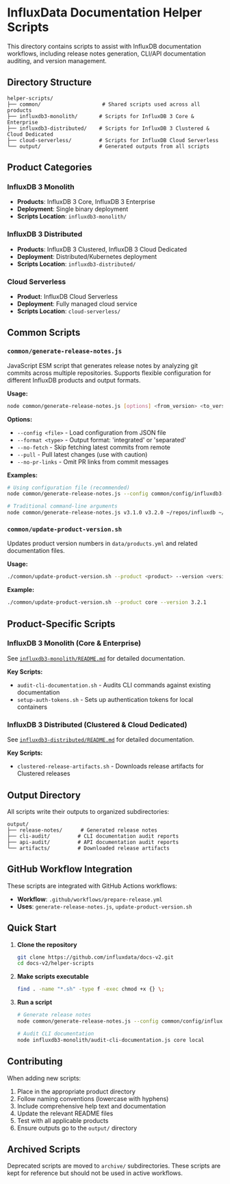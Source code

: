 # InfluxData Documentation Helper Scripts

This directory contains scripts to assist with InfluxDB documentation workflows, including release notes generation, CLI/API documentation auditing, and version management.

## Directory Structure

```
helper-scripts/
├── common/                    # Shared scripts used across all products
├── influxdb3-monolith/       # Scripts for InfluxDB 3 Core & Enterprise
├── influxdb3-distributed/    # Scripts for InfluxDB 3 Clustered & Cloud Dedicated
├── cloud-serverless/         # Scripts for InfluxDB Cloud Serverless
└── output/                   # Generated outputs from all scripts
```

## Product Categories

### InfluxDB 3 Monolith
- **Products**: InfluxDB 3 Core, InfluxDB 3 Enterprise
- **Deployment**: Single binary deployment
- **Scripts Location**: `influxdb3-monolith/`

### InfluxDB 3 Distributed
- **Products**: InfluxDB 3 Clustered, InfluxDB 3 Cloud Dedicated
- **Deployment**: Distributed/Kubernetes deployment
- **Scripts Location**: `influxdb3-distributed/`

### Cloud Serverless
- **Product**: InfluxDB Cloud Serverless
- **Deployment**: Fully managed cloud service
- **Scripts Location**: `cloud-serverless/`

## Common Scripts

### `common/generate-release-notes.js`
JavaScript ESM script that generates release notes by analyzing git commits across multiple repositories. Supports flexible configuration for different InfluxDB products and output formats.

**Usage:**
```bash
node common/generate-release-notes.js [options] <from_version> <to_version> [repo_paths...]
```

**Options:**
- `--config <file>` - Load configuration from JSON file
- `--format <type>` - Output format: 'integrated' or 'separated'
- `--no-fetch` - Skip fetching latest commits from remote
- `--pull` - Pull latest changes (use with caution)
- `--no-pr-links` - Omit PR links from commit messages

**Examples:**
```bash
# Using configuration file (recommended)
node common/generate-release-notes.js --config common/config/influxdb3-core-enterprise.json v3.1.0 v3.2.0

# Traditional command-line arguments
node common/generate-release-notes.js v3.1.0 v3.2.0 ~/repos/influxdb ~/repos/influxdb_pro
```

### `common/update-product-version.sh`
Updates product version numbers in `data/products.yml` and related documentation files.

**Usage:**
```bash
./common/update-product-version.sh --product <product> --version <version>
```

**Example:**
```bash
./common/update-product-version.sh --product core --version 3.2.1
```

## Product-Specific Scripts

### InfluxDB 3 Monolith (Core & Enterprise)

See [`influxdb3-monolith/README.md`](influxdb3-monolith/README.md) for detailed documentation.

**Key Scripts:**
- `audit-cli-documentation.sh` - Audits CLI commands against existing documentation
- `setup-auth-tokens.sh` - Sets up authentication tokens for local containers

### InfluxDB 3 Distributed (Clustered & Cloud Dedicated)

See [`influxdb3-distributed/README.md`](influxdb3-distributed/README.md) for detailed documentation.

**Key Scripts:**
- `clustered-release-artifacts.sh` - Downloads release artifacts for Clustered releases

## Output Directory

All scripts write their outputs to organized subdirectories:

```
output/
├── release-notes/      # Generated release notes
├── cli-audit/         # CLI documentation audit reports
├── api-audit/         # API documentation audit reports
└── artifacts/         # Downloaded release artifacts
```

## GitHub Workflow Integration

These scripts are integrated with GitHub Actions workflows:

- **Workflow**: `.github/workflows/prepare-release.yml`
- **Uses**: `generate-release-notes.js`, `update-product-version.sh`

## Quick Start

1. **Clone the repository**
   ```bash
   git clone https://github.com/influxdata/docs-v2.git
   cd docs-v2/helper-scripts
   ```

2. **Make scripts executable**
   ```bash
   find . -name "*.sh" -type f -exec chmod +x {} \;
   ```

3. **Run a script**
   ```bash
   # Generate release notes
   node common/generate-release-notes.js --config common/config/influxdb3-core-enterprise.json v3.1.0 v3.2.0
   
   # Audit CLI documentation
   node influxdb3-monolith/audit-cli-documentation.js core local
   ```

## Contributing

When adding new scripts:

1. Place in the appropriate product directory
2. Follow naming conventions (lowercase with hyphens)
3. Include comprehensive help text and documentation
4. Update the relevant README files
5. Test with all applicable products
6. Ensure outputs go to the `output/` directory

## Archived Scripts

Deprecated scripts are moved to `archive/` subdirectories. These scripts are kept for reference but should not be used in active workflows.